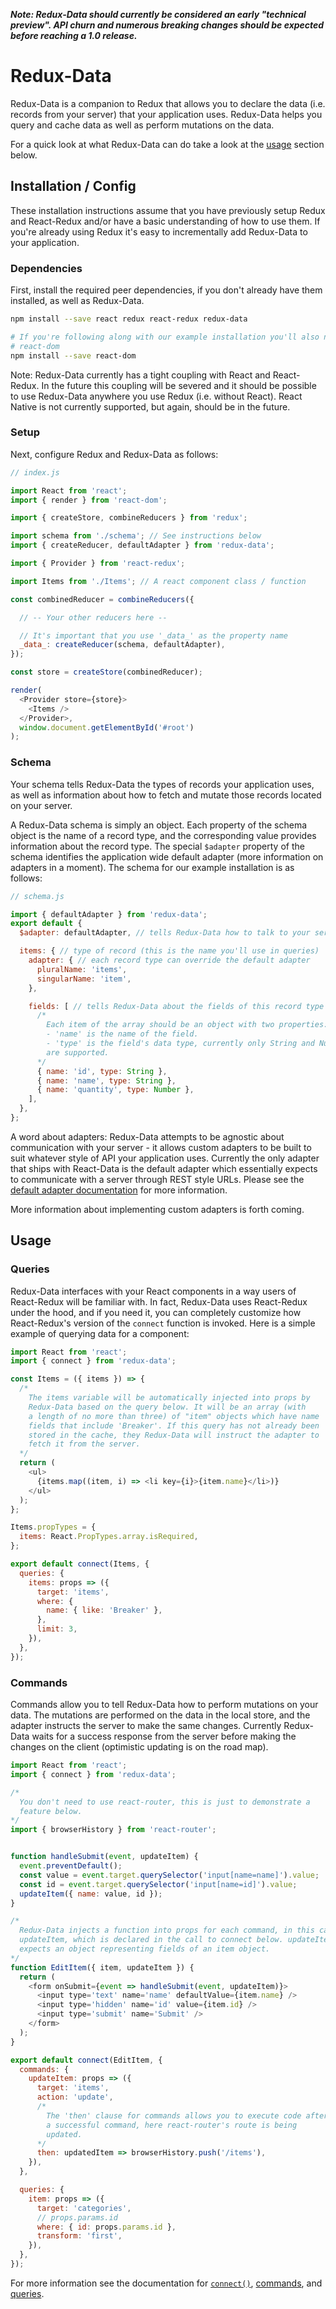 ***Note: Redux-Data should currently be considered an early "technical preview". API churn and numerous breaking changes should be expected before reaching a 1.0 release.***

# Redux-Data
Redux-Data is a companion to Redux that allows you to declare the data (i.e. records from your server) that your application uses. Redux-Data helps you query and cache data as well as perform mutations on the data.

For a quick look at what Redux-Data can do take a look at the [usage](#usage) section below.

## Installation / Config
These installation instructions assume that you have previously setup Redux and React-Redux and/or have a basic understanding of how to use them. If you're already using Redux it's easy to incrementally add Redux-Data to your application.

### Dependencies
First, install the required peer dependencies, if you don't already have them installed, as well as Redux-Data.

```bash
npm install --save react redux react-redux redux-data

# If you're following along with our example installation you'll also need
# react-dom
npm install --save react-dom
```
Note: Redux-Data currently has a tight coupling with React and React-Redux. In the future this coupling will be severed and it should be possible to use Redux-Data anywhere you use Redux (i.e. without React). React Native is not currently supported, but again, should be in the future.

### Setup
Next, configure Redux and Redux-Data as follows:
```javascript
// index.js

import React from 'react';
import { render } from 'react-dom';

import { createStore, combineReducers } from 'redux';

import schema from './schema'; // See instructions below
import { createReducer, defaultAdapter } from 'redux-data';

import { Provider } from 'react-redux';

import Items from './Items'; // A react component class / function

const combinedReducer = combineReducers({

  // -- Your other reducers here --

  // It's important that you use '_data_' as the property name
  _data_: createReducer(schema, defaultAdapter),
});

const store = createStore(combinedReducer);

render(
  <Provider store={store}>
    <Items />
  </Provider>,
  window.document.getElementById('#root')
);
```

### Schema
Your schema tells Redux-Data the types of records your application uses, as well as information about how to fetch and mutate those records located on your server.

A Redux-Data schema is simply an object. Each property of the schema object is the name of a record type, and the corresponding value provides information about the record type. The special `$adapter` property of the schema identifies the application wide default adapter (more information on adapters in a moment). The schema for our example installation is as follows:

```javascript
// schema.js

import { defaultAdapter } from 'redux-data';
export default {
  $adapter: defaultAdapter, // tells Redux-Data how to talk to your server

  items: { // type of record (this is the name you'll use in queries)
    adapter: { // each record type can override the default adapter
      pluralName: 'items',
      singularName: 'item',
    },

    fields: [ // tells Redux-Data about the fields of this record type
      /*
        Each item of the array should be an object with two properties:
        - 'name' is the name of the field.
        - 'type' is the field's data type, currently only String and Number
        are supported.
      */
      { name: 'id', type: String },
      { name: 'name', type: String },
      { name: 'quantity', type: Number },
    ],
  },
};
```

A word about adapters: Redux-Data attempts to be agnostic about communication with your server - it allows custom adapters to be built to suit whatever style of API your application uses. Currently the only adapter that ships with React-Data is the default adapter which essentially expects to communicate with a server through REST style URLs. Please see the [default adapter documentation](/docs/defaultAdapter.md) for more information.

More information about implementing custom adapters is forth coming.

## Usage

### Queries
Redux-Data interfaces with your React components in a way users of React-Redux will be familiar with. In fact, Redux-Data uses React-Redux under the hood, and if you need it, you can completely customize how React-Redux's version of the `connect` function is invoked. Here is a simple example of querying data for a component:

```javascript
import React from 'react';
import { connect } from 'redux-data';

const Items = ({ items }) => {
  /*
    The items variable will be automatically injected into props by
    Redux-Data based on the query below. It will be an array (with
    a length of no more than three) of "item" objects which have name
    fields that include 'Breaker'. If this query has not already been
    stored in the cache, they Redux-Data will instruct the adapter to
    fetch it from the server.
  */
  return (
    <ul>
      {items.map((item, i) => <li key={i}>{item.name}</li>)}
    </ul>
  );
};

Items.propTypes = {
  items: React.PropTypes.array.isRequired,
};

export default connect(Items, {
  queries: {
    items: props => ({
      target: 'items',
      where: {
        name: { like: 'Breaker' },
      },
      limit: 3,
    }),
  },
});
```

### Commands
Commands allow you to tell Redux-Data how to perform mutations on your data. The mutations are performed on the data in the local store, and the adapter instructs the server to make the same changes. Currently Redux-Data waits for a success response from the server before making the changes on the client (optimistic updating is on the road map).

```javascript
import React from 'react';
import { connect } from 'redux-data';

/*
  You don't need to use react-router, this is just to demonstrate a
  feature below.
*/
import { browserHistory } from 'react-router';


function handleSubmit(event, updateItem) {
  event.preventDefault();
  const value = event.target.querySelector('input[name=name]').value;
  const id = event.target.querySelector('input[name=id]').value;
  updateItem({ name: value, id });
}

/*
  Redux-Data injects a function into props for each command, in this case
  updateItem, which is declared in the call to connect below. updateItem
  expects an object representing fields of an item object.
*/
function EditItem({ item, updateItem }) {
  return (
    <form onSubmit={event => handleSubmit(event, updateItem)}>
      <input type='text' name='name' defaultValue={item.name} />
      <input type='hidden' name='id' value={item.id} />
      <input type='submit' name='Submit' />
    </form>
  );
}

export default connect(EditItem, {
  commands: {
    updateItem: props => ({
      target: 'items',
      action: 'update',
      /*
        The 'then' clause for commands allows you to execute code after
        a successful command, here react-router's route is being
        updated.
      */
      then: updatedItem => browserHistory.push('/items'),
    }),
  },

  queries: {
    item: props => ({
      target: 'categories',
      // props.params.id
      where: { id: props.params.id },
      transform: 'first',
    }),
  },
});
```
For more information see the documentation for [`connect()`](/docs/connect.md), [commands](/docs/commands.md), and [queries](/docs/queries.md).
